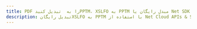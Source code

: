---title: PDF را به  تبدیل کنیدPPTM، XSLFO به PPTM مبدل رایگان یا Net SDKdescription: تبدیل رایگانXSLFO به PPTM با استفاده از Net Cloud APIs & SDK همچنین اسناد PDF را در Cloud ایجاد، ویرایش و رندر کنید.---